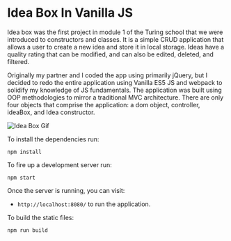 # Idea Box In Vanilla JS

Idea box was the first project in module 1 of the Turing school that we were introduced to constructors and classes. It is a simple CRUD application that allows a user to create a new idea and store it in local storage. Ideas have a quality rating that can be modified, and can also be edited, deleted, and filtered.

Originally my partner and I coded the app using primarily jQuery, but I decided to redo the entire application using Vanilla ES5 JS and webpack to solidify my knowledge of JS fundamentals. The application was built using OOP methodologies to mirror a traditional MVC architecture. There are only four objects that comprise the application: a dom object, controller, ideaBox, and Idea constructor.

![Idea Box Gif](https://media.giphy.com/media/l0Ex0mxnt8p8HZ6og/giphy.gif)


To install the dependencies run:

```
npm install
```

To fire up a development server run:

```
npm start
```

Once the server is running, you can visit:

* `http://localhost:8080/` to run the application.

To build the static files:

```js
npm run build
```
